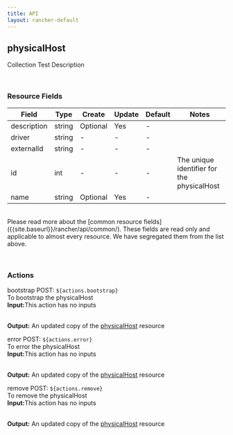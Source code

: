 ```yaml
---
title: API
layout: rancher-default
---
```


## physicalHost

Collection Test Description

​
### Resource Fields

Field | Type | Create | Update | Default | Notes
---|---|---|---|---|---
description | string | Optional | Yes | - | 
driver | string | - | - | - | 
externalId | string | - | - | - | 
id | int | - | - | - | The unique identifier for the physicalHost
name | string | Optional | Yes | - | 

<br>
Please read more about the [common resource fields]({{site.baseurl}}/rancher/api/common/). 
These fields are read only and applicable to almost every resource. We have segregated them from the list above.
​








​
### Actions

<span class="action">
<span class="header">
bootstrap
<span class="headerright">POST:  <code>${actions.bootstrap}</code></span>
</span>
<div class="action-contents">
To bootstrap the physicalHost
<br>

<span class="input">
<strong>Input:</strong>This action has no inputs
<br>

<br>
</span>

<span class="output"><strong>Output:</strong> An updated copy of the <a href="/rancher/api/api-resources/physicalHost/">physicalHost</a> resource
</span>
</div>
</span>
</span>
</span>

<span class="action">
<span class="header">
error
<span class="headerright">POST:  <code>${actions.error}</code></span>
</span>
<div class="action-contents">
To error the physicalHost
<br>

<span class="input">
<strong>Input:</strong>This action has no inputs
<br>

<br>
</span>

<span class="output"><strong>Output:</strong> An updated copy of the <a href="/rancher/api/api-resources/physicalHost/">physicalHost</a> resource
</span>
</div>
</span>
</span>
</span>

<span class="action">
<span class="header">
remove
<span class="headerright">POST:  <code>${actions.remove}</code></span>
</span>
<div class="action-contents">
To remove the physicalHost
<br>

<span class="input">
<strong>Input:</strong>This action has no inputs
<br>

<br>
</span>

<span class="output"><strong>Output:</strong> An updated copy of the <a href="/rancher/api/api-resources/physicalHost/">physicalHost</a> resource
</span>
</div>
</span>
</span>
</span>

